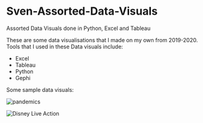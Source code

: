 # Sven-Assorted-Data-Visuals
Assorted Data Visuals done in Python, Excel and Tableau

These are some data visualisations that I made on my own from 2019-2020.
Tools that I used in these Data visuals include:

- Excel
- Tableau
- Python
- Gephi

Some sample data visuals:

![pandemics](https://user-images.githubusercontent.com/39799639/229413552-91ee1f32-6e49-4234-80c4-74bd9d72c989.jpg)

![Disney Live Action](https://user-images.githubusercontent.com/39799639/229413506-e506235e-4c1d-4eb8-a1cc-293c9d961689.jpg)


